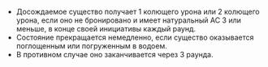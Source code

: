 - Досождаемое существо получает 1 колющего урона или 2 колющего урона, если оно не бронировано и имеет натуральный AC 3 или меньше, в конце своей инициативы каждый раунд.
- Состояние прекращается немедленно, если существо оказывается поглощенным или погруженным в водоем. 
- В противном случае оно заканчивается через 3 раунда.